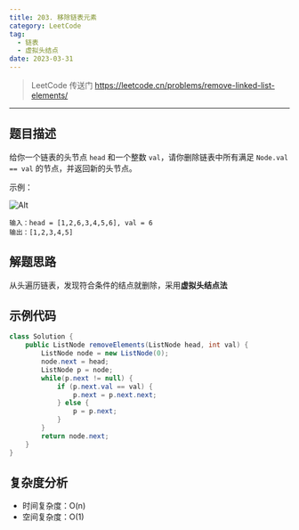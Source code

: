 ```yaml
---
title: 203. 移除链表元素
category: LeetCode
tag:
  - 链表
  - 虚拟头结点
date: 2023-03-31
---
```


> LeetCode 传送门 https://leetcode.cn/problems/remove-linked-list-elements/

---

## 题目描述 <Badge text="简单" type="tip"/>

给你一个链表的头节点 `head` 和一个整数 `val`，请你删除链表中所有满足 `Node.val == val` 的节点，并返回新的头节点。

示例：

![Alt](https://assets.leetcode.com/uploads/2021/03/06/removelinked-list.jpg)

```
输入：head = [1,2,6,3,4,5,6], val = 6
输出：[1,2,3,4,5]
```

## 解题思路

从头遍历链表，发现符合条件的结点就删除，采用**虚拟头结点法**

## 示例代码

```java
class Solution {
    public ListNode removeElements(ListNode head, int val) {
        ListNode node = new ListNode(0);
        node.next = head;
        ListNode p = node;
        while(p.next != null) {
            if (p.next.val == val) {
                p.next = p.next.next;
            } else {
                p = p.next;
            }
        }
        return node.next;
    }
}
```

## 复杂度分析

- 时间复杂度：O(n)
- 空间复杂度：O(1)